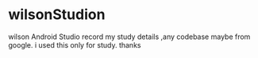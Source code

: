 # wilsonStudion
wilson Android Studio
record my study details ,any codebase maybe from google.
i used this only for study.
thanks
